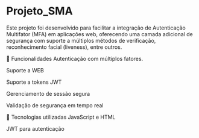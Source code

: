 # Projeto_SMA
Este projeto foi desenvolvido para facilitar a integração de Autenticação Multifator (MFA) em aplicações web, oferecendo uma camada adicional de segurança com suporte a múltiplos métodos de verificação, reconhecimento facial (liveness), entre outros.

🚀 Funcionalidades
Autenticação com múltiplos fatores.

Suporte a WEB

Suporte a tokens JWT

Gerenciamento de sessão segura

Validação de segurança em tempo real

🧩 Tecnologias utilizadas
JavaScript e HTML

JWT para autenticação
